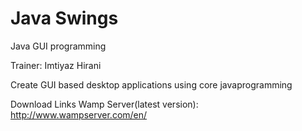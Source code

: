 # Java Swings
Java GUI programming

Trainer: Imtiyaz Hirani 

Create GUI based desktop applications using core javaprogramming


Download Links
Wamp Server(latest version): http://www.wampserver.com/en/ 


